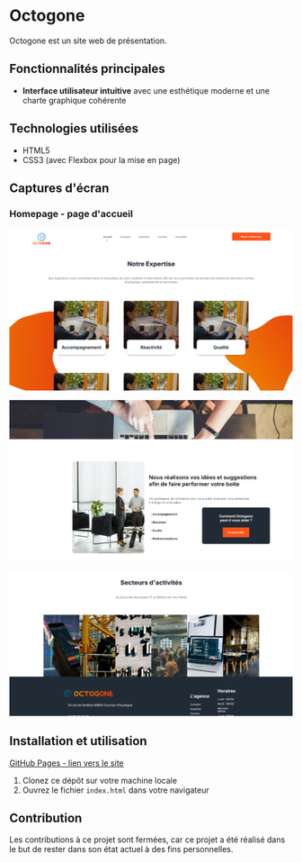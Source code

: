 # Octogone

Octogone est un site web de présentation.

## Fonctionnalités principales

- **Interface utilisateur intuitive** avec une esthétique moderne et une charte graphique cohérente

## Technologies utilisées

- HTML5
- CSS3 (avec Flexbox pour la mise en page)

## Captures d'écran

### Homepage - page d'accueil

![screen1](screenshots/screenshot1.png)

![screen2](screenshots/screenshot2.png)

![screen3](screenshots/screenshot3.png)

## Installation et utilisation

[GitHub Pages - lien vers le site](https://riskooooo.github.io/octogone/)

1. Clonez ce dépôt sur votre machine locale
2. Ouvrez le fichier `index.html` dans votre navigateur

## Contribution

Les contributions à ce projet sont fermées, car ce projet a été réalisé dans le but de rester dans son état actuel à des fins personnelles.